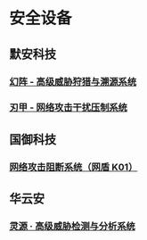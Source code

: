 # 安全设备

## 默安科技

### [幻阵 - 高级威胁狩猎与溯源系统](https://www.moresec.cn/product/magic-shield)

### [刃甲 - 网络攻击干扰压制系统](https://www.moresec.cn/product/ren-jia)

## 国御科技

### [网络攻击阻断系统（网盾 K01）](http://guoyutec.com/k01.html)

## 华云安

### [灵源 · 高级威胁检测与分析系统](https://www.huaun.com/product/aihunter)
